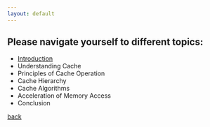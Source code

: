 ```yaml
---
layout: default
---
```


## Please navigate yourself to different topics:
* [Introduction](/.introduction.md)
* Understanding Cache
* Principles of Cache Operation
* Cache Hierarchy
* Cache Algorithms
* Acceleration of Memory Access
* Conclusion


[back](./index.md)

